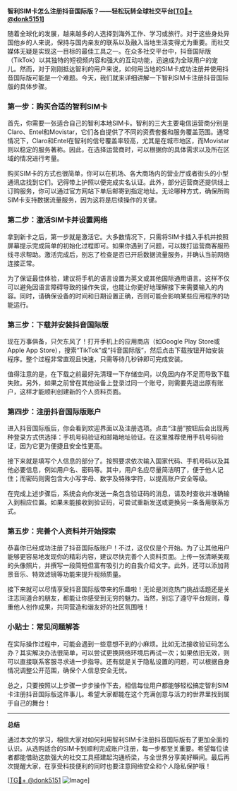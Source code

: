 **智利SIM卡怎么注册抖音国际版？——轻松玩转全球社交平台[[TG💪+ @donk5151](https://t.me/s/donk5151)]**

随着全球化的发展，越来越多的人选择到海外工作、学习或旅行。对于这些身处异国他乡的人来说，保持与国内亲友的联系以及融入当地生活变得尤为重要。而社交媒体无疑是实现这一目标的最佳工具之一。在众多社交平台中，抖音国际版（TikTok）以其独特的短视频内容和强大的互动功能，迅速成为全球用户的宠儿。然而，对于刚刚抵达智利的用户来说，如何用当地的SIM卡成功注册并使用抖音国际版可能是一个难题。今天，我们就来详细讲解一下智利SIM卡注册抖音国际版的具体步骤。

### 第一步：购买合适的智利SIM卡

首先，你需要一张适合自己的智利本地SIM卡。智利的三大主要电信运营商分别是Claro、Entel和Movistar，它们各自提供了不同的资费套餐和服务覆盖范围。通常情况下，Claro和Entel在智利的信号覆盖率较高，尤其是在城市地区，而Movistar则以稳定的服务著称。因此，在选择运营商时，可以根据你的具体需求以及所在区域的情况进行考量。

购买SIM卡的方式也很简单，你可以在机场、各大商场内的营业厅或者街头的小型通讯店找到它们。记得带上护照以便完成实名认证。此外，部分运营商还提供线上订购服务，你可以通过官方网站下单后邮寄到指定地址。无论哪种方式，确保所购SIM卡支持数据流量服务，因为这将是后续操作的关键。

### 第二步：激活SIM卡并设置网络

拿到新卡之后，第一步就是激活它。大多数情况下，只需将SIM卡插入手机并按照屏幕提示完成简单的初始化过程即可。如果你遇到了问题，可以拨打运营商客服热线寻求帮助。激活完成后，别忘了检查是否已开启数据流量服务，并确认当前网络连接正常。

为了保证最佳体验，建议将手机的语言设置为英文或其他国际通用语言。这样不仅可以避免因语言障碍导致的操作失误，也能让你更好地理解接下来需要输入的内容。同时，请确保设备的时间和日期设置正确，否则可能会影响某些应用程序的功能运行。

### 第三步：下载并安装抖音国际版

现在万事俱备，只欠东风了！打开手机上的应用商店（如Google Play Store或Apple App Store），搜索“TikTok”或“抖音国际版”，然后点击下载按钮开始安装程序。整个过程非常直观且快速，只需等待几秒钟即可完成安装。

值得注意的是，在下载之前最好先清理一下存储空间，以免因内存不足而导致下载失败。另外，如果之前曾在其他设备上登录过同一个账号，则需要先退出原有账户，这样才能顺利创建新的个人资料页面。

### 第四步：注册抖音国际版账户

进入抖音国际版后，你会看到欢迎界面以及注册选项。点击“注册”按钮后会出现两种登录方式供选择：手机号码验证和邮箱地址验证。在这里推荐使用手机号码验证，因为它更为便捷且安全性更高。

接下来就是填写个人信息的部分了。按照要求依次输入国家代码、手机号码以及其他必要信息，例如用户名、密码等。其中，用户名应尽量简洁明了，便于他人记住；而密码则需包含大小写字母、数字及特殊字符，以提高账户安全等级。

在完成上述步骤后，系统会向你发送一条包含验证码的消息，请及时查收并准确输入到相应位置。如果未能接收到验证码，可尝试重新发送或更换另一条备用联系方式。

### 第五步：完善个人资料并开始探索

恭喜你已经成功注册了抖音国际版账户！不过，这仅仅是个开始。为了让其他用户能够更容易地发现你的精彩内容，建议尽快完善个人资料页面。上传一张清晰美观的头像照片，并撰写一段简短但富有吸引力的自我介绍文字。此外，还可以添加背景音乐、特效滤镜等功能来提升视频质量。

接下来就可以尽情享受抖音国际版带来的乐趣啦！无论是浏览热门挑战话题还是关注志同道合的朋友，都能让你感受到无穷的魅力。当然，别忘了遵守平台规则，尊重他人创作成果，共同营造和谐友好的社区氛围哦！

### 小贴士：常见问题解答

在实际操作过程中，可能会遇到一些意想不到的小麻烦。比如无法接收验证码怎么办？其实解决办法很简单，可以尝试更换网络环境后再试一次；如果依旧无效，则可以直接联系客服寻求进一步指导。还有就是关于隐私设置的问题，可以根据自身情况调整公开范围，确保个人信息安全无忧。

总之，只要按照以上步骤一步步操作下去，相信每位用户都能够轻松搞定智利SIM卡注册抖音国际版这件事儿。希望大家都能在这个充满创意与活力的世界里找到属于自己的舞台！

---

**总结**

通过本文的学习，相信大家对如何利用智利SIM卡注册抖音国际版有了更加全面的认识。从选购适合的SIM卡到顺利完成账户注册，每一步都至关重要。希望每位读者都能借助这款强大的社交工具搭建起沟通桥梁，与全世界分享美好瞬间。最后再次提醒大家，在享受科技便利的同时也要注意网络安全和个人隐私保护哦！

[[TG💪+ @donk5151](https://t.me/s/donk5151) ![Image](https://i.postimg.cc/rwNCRYN7/Snipaste-2025-04-30-17-27-05.png)]